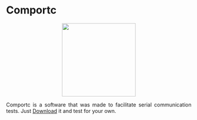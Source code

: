 # Comportc
<p align="center">
  <img src="https://github.com/DeividReinkeSchiitz/Comportc/blob/master/image/icon.ico" style="width:200px;height:200px">
</p>
<p align="center" style="text-align:justify;">
Comportc is a software that was made to facilitate serial communication tests. Just <a href="https://github.com/DeividReinkeSchiitz/Comportc/releases/tag/v1.2.2">Download</a> it and test for your own.
</p>

